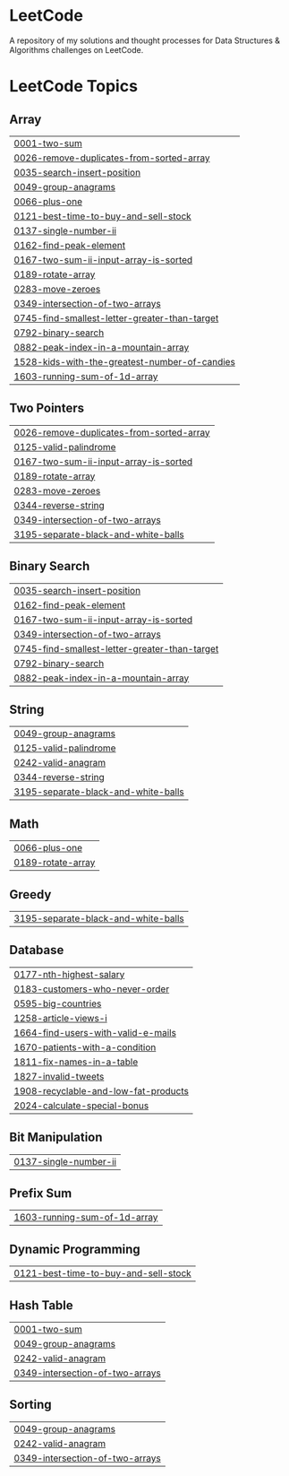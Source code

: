 # LeetCode
A repository of my solutions and thought processes for Data Structures &amp; Algorithms challenges on LeetCode.

<!---LeetCode Topics Start-->
# LeetCode Topics
## Array
|  |
| ------- |
| [0001-two-sum](https://github.com/aliza-dev/LeetCode/tree/master/0001-two-sum) |
| [0026-remove-duplicates-from-sorted-array](https://github.com/aliza-dev/LeetCode/tree/master/0026-remove-duplicates-from-sorted-array) |
| [0035-search-insert-position](https://github.com/aliza-dev/LeetCode/tree/master/0035-search-insert-position) |
| [0049-group-anagrams](https://github.com/aliza-dev/LeetCode/tree/master/0049-group-anagrams) |
| [0066-plus-one](https://github.com/aliza-dev/LeetCode/tree/master/0066-plus-one) |
| [0121-best-time-to-buy-and-sell-stock](https://github.com/aliza-dev/LeetCode/tree/master/0121-best-time-to-buy-and-sell-stock) |
| [0137-single-number-ii](https://github.com/aliza-dev/LeetCode/tree/master/0137-single-number-ii) |
| [0162-find-peak-element](https://github.com/aliza-dev/LeetCode/tree/master/0162-find-peak-element) |
| [0167-two-sum-ii-input-array-is-sorted](https://github.com/aliza-dev/LeetCode/tree/master/0167-two-sum-ii-input-array-is-sorted) |
| [0189-rotate-array](https://github.com/aliza-dev/LeetCode/tree/master/0189-rotate-array) |
| [0283-move-zeroes](https://github.com/aliza-dev/LeetCode/tree/master/0283-move-zeroes) |
| [0349-intersection-of-two-arrays](https://github.com/aliza-dev/LeetCode/tree/master/0349-intersection-of-two-arrays) |
| [0745-find-smallest-letter-greater-than-target](https://github.com/aliza-dev/LeetCode/tree/master/0745-find-smallest-letter-greater-than-target) |
| [0792-binary-search](https://github.com/aliza-dev/LeetCode/tree/master/0792-binary-search) |
| [0882-peak-index-in-a-mountain-array](https://github.com/aliza-dev/LeetCode/tree/master/0882-peak-index-in-a-mountain-array) |
| [1528-kids-with-the-greatest-number-of-candies](https://github.com/aliza-dev/LeetCode/tree/master/1528-kids-with-the-greatest-number-of-candies) |
| [1603-running-sum-of-1d-array](https://github.com/aliza-dev/LeetCode/tree/master/1603-running-sum-of-1d-array) |
## Two Pointers
|  |
| ------- |
| [0026-remove-duplicates-from-sorted-array](https://github.com/aliza-dev/LeetCode/tree/master/0026-remove-duplicates-from-sorted-array) |
| [0125-valid-palindrome](https://github.com/aliza-dev/LeetCode/tree/master/0125-valid-palindrome) |
| [0167-two-sum-ii-input-array-is-sorted](https://github.com/aliza-dev/LeetCode/tree/master/0167-two-sum-ii-input-array-is-sorted) |
| [0189-rotate-array](https://github.com/aliza-dev/LeetCode/tree/master/0189-rotate-array) |
| [0283-move-zeroes](https://github.com/aliza-dev/LeetCode/tree/master/0283-move-zeroes) |
| [0344-reverse-string](https://github.com/aliza-dev/LeetCode/tree/master/0344-reverse-string) |
| [0349-intersection-of-two-arrays](https://github.com/aliza-dev/LeetCode/tree/master/0349-intersection-of-two-arrays) |
| [3195-separate-black-and-white-balls](https://github.com/aliza-dev/LeetCode/tree/master/3195-separate-black-and-white-balls) |
## Binary Search
|  |
| ------- |
| [0035-search-insert-position](https://github.com/aliza-dev/LeetCode/tree/master/0035-search-insert-position) |
| [0162-find-peak-element](https://github.com/aliza-dev/LeetCode/tree/master/0162-find-peak-element) |
| [0167-two-sum-ii-input-array-is-sorted](https://github.com/aliza-dev/LeetCode/tree/master/0167-two-sum-ii-input-array-is-sorted) |
| [0349-intersection-of-two-arrays](https://github.com/aliza-dev/LeetCode/tree/master/0349-intersection-of-two-arrays) |
| [0745-find-smallest-letter-greater-than-target](https://github.com/aliza-dev/LeetCode/tree/master/0745-find-smallest-letter-greater-than-target) |
| [0792-binary-search](https://github.com/aliza-dev/LeetCode/tree/master/0792-binary-search) |
| [0882-peak-index-in-a-mountain-array](https://github.com/aliza-dev/LeetCode/tree/master/0882-peak-index-in-a-mountain-array) |
## String
|  |
| ------- |
| [0049-group-anagrams](https://github.com/aliza-dev/LeetCode/tree/master/0049-group-anagrams) |
| [0125-valid-palindrome](https://github.com/aliza-dev/LeetCode/tree/master/0125-valid-palindrome) |
| [0242-valid-anagram](https://github.com/aliza-dev/LeetCode/tree/master/0242-valid-anagram) |
| [0344-reverse-string](https://github.com/aliza-dev/LeetCode/tree/master/0344-reverse-string) |
| [3195-separate-black-and-white-balls](https://github.com/aliza-dev/LeetCode/tree/master/3195-separate-black-and-white-balls) |
## Math
|  |
| ------- |
| [0066-plus-one](https://github.com/aliza-dev/LeetCode/tree/master/0066-plus-one) |
| [0189-rotate-array](https://github.com/aliza-dev/LeetCode/tree/master/0189-rotate-array) |
## Greedy
|  |
| ------- |
| [3195-separate-black-and-white-balls](https://github.com/aliza-dev/LeetCode/tree/master/3195-separate-black-and-white-balls) |
## Database
|  |
| ------- |
| [0177-nth-highest-salary](https://github.com/aliza-dev/LeetCode/tree/master/0177-nth-highest-salary) |
| [0183-customers-who-never-order](https://github.com/aliza-dev/LeetCode/tree/master/0183-customers-who-never-order) |
| [0595-big-countries](https://github.com/aliza-dev/LeetCode/tree/master/0595-big-countries) |
| [1258-article-views-i](https://github.com/aliza-dev/LeetCode/tree/master/1258-article-views-i) |
| [1664-find-users-with-valid-e-mails](https://github.com/aliza-dev/LeetCode/tree/master/1664-find-users-with-valid-e-mails) |
| [1670-patients-with-a-condition](https://github.com/aliza-dev/LeetCode/tree/master/1670-patients-with-a-condition) |
| [1811-fix-names-in-a-table](https://github.com/aliza-dev/LeetCode/tree/master/1811-fix-names-in-a-table) |
| [1827-invalid-tweets](https://github.com/aliza-dev/LeetCode/tree/master/1827-invalid-tweets) |
| [1908-recyclable-and-low-fat-products](https://github.com/aliza-dev/LeetCode/tree/master/1908-recyclable-and-low-fat-products) |
| [2024-calculate-special-bonus](https://github.com/aliza-dev/LeetCode/tree/master/2024-calculate-special-bonus) |
## Bit Manipulation
|  |
| ------- |
| [0137-single-number-ii](https://github.com/aliza-dev/LeetCode/tree/master/0137-single-number-ii) |
## Prefix Sum
|  |
| ------- |
| [1603-running-sum-of-1d-array](https://github.com/aliza-dev/LeetCode/tree/master/1603-running-sum-of-1d-array) |
## Dynamic Programming
|  |
| ------- |
| [0121-best-time-to-buy-and-sell-stock](https://github.com/aliza-dev/LeetCode/tree/master/0121-best-time-to-buy-and-sell-stock) |
## Hash Table
|  |
| ------- |
| [0001-two-sum](https://github.com/aliza-dev/LeetCode/tree/master/0001-two-sum) |
| [0049-group-anagrams](https://github.com/aliza-dev/LeetCode/tree/master/0049-group-anagrams) |
| [0242-valid-anagram](https://github.com/aliza-dev/LeetCode/tree/master/0242-valid-anagram) |
| [0349-intersection-of-two-arrays](https://github.com/aliza-dev/LeetCode/tree/master/0349-intersection-of-two-arrays) |
## Sorting
|  |
| ------- |
| [0049-group-anagrams](https://github.com/aliza-dev/LeetCode/tree/master/0049-group-anagrams) |
| [0242-valid-anagram](https://github.com/aliza-dev/LeetCode/tree/master/0242-valid-anagram) |
| [0349-intersection-of-two-arrays](https://github.com/aliza-dev/LeetCode/tree/master/0349-intersection-of-two-arrays) |
<!---LeetCode Topics End-->